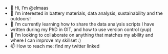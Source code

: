 - 👋 Hi, I’m @elmaas
- 👀 I’m interested in battery materials, data analysis, sustainability and the outdoors!
- 🌱 I’m currently learning how to share the data analysis scripts I have written during my PhD in GIT, and how to use version control (yup)
- 💞️ I’m looking to collaborate on anything that matches my ability and where I can improve my skillset :)
- 📫 How to reach me: find my twitter linked

<!---
elmaas/elmaas is a ✨ special ✨ repository because its `README.md` (this file) appears on your GitHub profile.
You can click the Preview link to take a look at your changes.
--->
